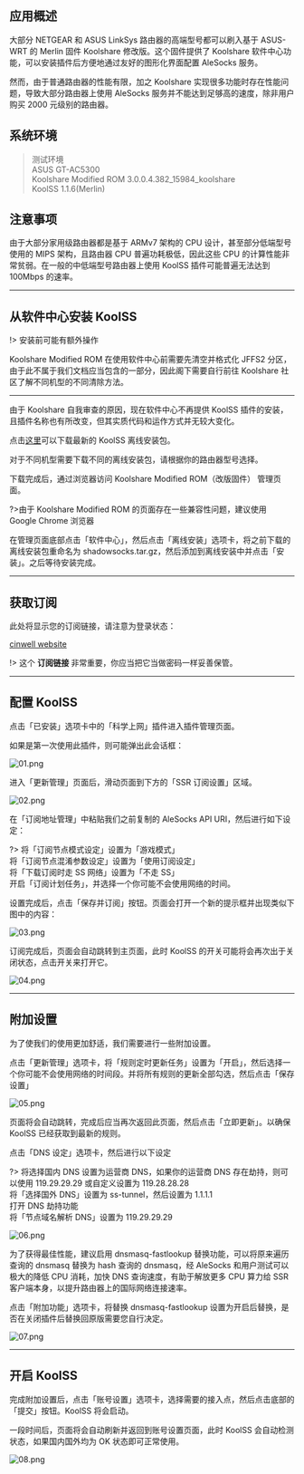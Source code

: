 ## 应用概述
大部分 NETGEAR 和 ASUS  LinkSys 路由器的高端型号都可以刷入基于 ASUS-WRT 的 Merlin 固件 Koolshare 修改版。这个固件提供了 Koolshare 软件中心功能，可以安装插件后方便地通过友好的图形化界面配置 AleSocks 服务。

然而，由于普通路由器的性能有限，加之 Koolshare 实现很多功能时存在性能问题，导致大部分路由器上使用 AleSocks 服务并不能达到足够高的速度，除非用户购买 2000 元级别的路由器。

## 系统环境

> 测试环境<br>
ASUS GT-AC5300<br>
Koolshare Modified ROM 3.0.0.4.382_15984_koolshare<br>
KoolSS 1.1.6(Merlin)

## 注意事项

由于大部分家用级路由器都是基于 ARMv7 架构的 CPU 设计，甚至部分低端型号使用的 MIPS 架构，且路由器 CPU 普遍功耗极低，因此这些 CPU 的计算性能非常贫弱。在一般的中低端型号路由器上使用 KoolSS 插件可能普遍无法达到 100Mbps 的速率。

---

## 从软件中心安装 KoolSS

!> 安装前可能有额外操作

Koolshare Modified ROM 在使用软件中心前需要先清空并格式化 JFFS2 分区，由于此不属于我们文档应当包含的一部分，因此阁下需要自行前往 Koolshare 社区了解不同机型的不同清除方法。

---

由于 Koolshare 自我审查的原因，现在软件中心不再提供 KoolSS 插件的安装，且插件名称也有所改变，但其实质代码和运作方式并无较大变化。

点击[这里](https://github.com/hq450/fancyss)可以下载最新的 KoolSS 离线安装包。

对于不同机型需要下载不同的离线安装包，请根据你的路由器型号选择。

下载完成后，通过浏览器访问 Koolshare Modified ROM（改版固件） 管理页面。

?>由于 Koolshare Modified ROM 的页面存在一些兼容性问题，建议使用 Google Chrome 浏览器

在管理页面底部点击「软件中心」，然后点击「离线安装」选项卡，将之前下载的离线安装包重命名为 shadowsocks.tar.gz，然后添加到离线安装中并点击「安装」。之后等待安装完成。

---

## 获取订阅

此处将显示您的订阅链接，请注意为登录状态：

[cinwell website](/sublink?type=ssr ':include :type=markdown')

!> 这个 **订阅链接** 非常重要，你应当把它当做密码一样妥善保管。

---

## 配置 KoolSS

点击「已安装」选项卡中的「科学上网」插件进入插件管理页面。

如果是第一次使用此插件，则可能弹出此会话框：

![01.png](https://i.loli.net/2020/04/17/t2FLeAsjPJlWxNZ.png)

进入「更新管理」页面后，滑动页面到下方的「SSR 订阅设置」区域。

![02.png](https://i.loli.net/2020/04/17/ez9YMbQw1miLyCl.png)

在「订阅地址管理」中粘贴我们之前复制的 AleSocks API URI，然后进行如下设定：

?> 将「订阅节点模式设定」设置为「游戏模式」<br>
将「订阅节点混淆参数设定」设置为「使用订阅设定」<br>
将「下载订阅时走 SS 网络」设置为「不走 SS」<br>
开启「订阅计划任务」，并选择一个你可能不会使用网络的时间。<br>

设置完成后，点击「保存并订阅」按钮。页面会打开一个新的提示框并出现类似下图中的内容：

![03.png](https://i.loli.net/2020/04/17/dB65fiFrkOszoAy.png)

订阅完成后，页面会自动跳转到主页面，此时 KoolSS 的开关可能将会再次出于关闭状态，点击开关来打开它。

![04.png](https://i.loli.net/2020/04/17/3ojW2wEuf87dqCJ.png)

---

## 附加设置

为了使我们的使用更加舒适，我们需要进行一些附加设置。

点击「更新管理」选项卡，将「规则定时更新任务」设置为「开启」，然后选择一个你可能不会使用网络的时间段。并将所有规则的更新全部勾选，然后点击「保存设置」

![05.png](https://i.loli.net/2020/04/17/7qHJfIhUybvEXFe.png)

页面将会自动跳转，完成后应当再次返回此页面，然后点击「立即更新」。以确保 KoolSS 已经获取到最新的规则。

点击「DNS 设定」选项卡，然后进行以下设定

?> 将选择国内 DNS 设置为运营商 DNS，如果你的运营商 DNS 存在劫持，则可以使用 119.29.29.29 或自定义设置为 119.28.28.28<br>
将「选择国外 DNS」设置为 ss-tunnel，然后设置为 1.1.1.1<br>
打开 DNS 劫持功能<br>
将「节点域名解析 DNS」设置为 119.29.29.29<br>

![06.png](https://i.loli.net/2020/04/17/JuP1YHO6B2taK5y.png)

为了获得最佳性能，建议启用 dnsmasq-fastlookup 替换功能，可以将原来遍历查询的 dnsmasq 替换为 hash 查询的 dnsmasq，经 AleSocks 和用户测试可以极大的降低 CPU 消耗，加快 DNS 查询速度，有助于解放更多 CPU 算力给 SSR 客户端本身，以提升路由器上的国际网络连接速率。

点击「附加功能」选项卡，将替换 dnsmasq-fastlookup 设置为开启后替换，是否在关闭插件后替换回原版需要您自行决定。

![07.png](https://i.loli.net/2020/04/17/vWuO65FTle7hPEj.png)

---

## 开启 KoolSS

完成附加设置后，点击「账号设置」选项卡，选择需要的接入点，然后点击底部的「提交」按钮。KoolSS 将会启动。

一段时间后，页面将会自动刷新并返回到账号设置页面，此时 KoolSS 会自动检测状态，如果国内国外均为 OK 状态即可正常使用。

![08.png](https://i.loli.net/2020/04/17/ewjT9Or2py1qMUC.png)


